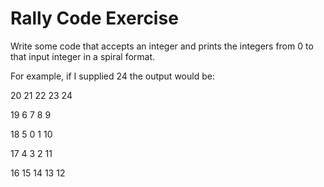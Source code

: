 Rally Code Exercise
===================

Write some code that accepts an integer and prints the integers from 0 to that input integer in a spiral format.

For example, if I supplied 24 the output would be:

20 21 22 23 24

19 6 7 8 9

18 5 0 1 10

17 4 3 2 11

16 15 14 13 12